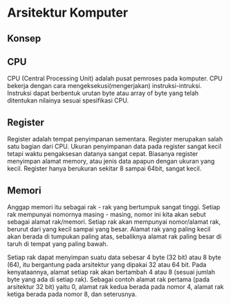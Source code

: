 # Arsitektur Komputer

## Konsep

## CPU
CPU (Central Processing Unit) adalah pusat pemroses pada komputer. CPU bekerja dengan cara mengeksekusi(mengerjakan) instruksi-intruksi. Instruksi dapat berbentuk urutan byte atau array of byte yang telah ditentukan nilainya sesuai spesifikasi CPU.

## Register
Register adalah tempat penyimpanan sementara. Register merupakan salah satu bagian dari CPU. Ukuran penyimpanan data pada register sangat kecil tetapi waktu pengaksesan datanya sangat cepat. Biasanya register menyimpan alamat memory, atau jenis data apapun dengan ukuran yang kecil. Register hanya berukuran sekitar 8 sampai 64bit, sangat kecil.

## Memori
Anggap memori itu sebagai rak - rak yang bertumpuk sangat tinggi. Setiap rak mempunyai nomornya masing - masing, nomor ini kita akan sebut sebagai alamat rak/memori. Setiap rak akan mempunyai nomor/alamat rak, berurut dari yang kecil sampai yang besar. Alamat rak yang paling kecil akan berada di tumpukan paling atas, sebaliknya alamat rak paling besar di taruh di tempat yang paling bawah.

Setiap rak dapat menyimpan suatu data sebesar 4 byte (32 bit) atau 8 byte (64), itu bergantung pada arsitektur yang dipakai 32 atau 64 bit. Pada kenyataannya, alamat setiap rak akan bertambah 4 atau 8 (sesuai jumlah byte yang ada di setiap rak). Sebagai contoh alamat rak pertama (pada arsitektur 32 bit) yaitu 0, alamat rak kedua berada pada nomor 4, alamat rak ketiga berada pada nomor 8, dan seterusnya.
